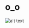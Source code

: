 # o_o
![alt text](https://github.com/OyasumiVici0us/.-/blob/44963baa3e66201f4f80f212659b2c8128b7fb68/c17323e0435ec7c001379728f7bc89be.jpgraw=true) 


